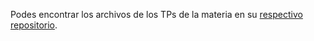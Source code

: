 Podes encontrar los archivos de los TPs de la materia en su [respectivo repositorio](https://github.com/originalnicodr/IAA).